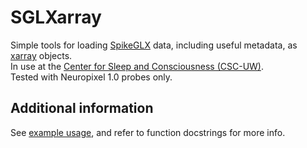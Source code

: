 # SGLXarray
Simple tools for loading [SpikeGLX](https://billkarsh.github.io/SpikeGLX/) data, including useful metadata, as [xarray](https://docs.xarray.dev/en/stable/) objects.  
In use at the [Center for Sleep and Consciousness (CSC-UW)](https://centerforsleepandconsciousness.psychiatry.wisc.edu/research-overview/#SLEEP-target-element).  
Tested with Neuropixel 1.0 probes only.

## Additional information
See [example usage](example.ipynb), and refer to function docstrings for more info.
